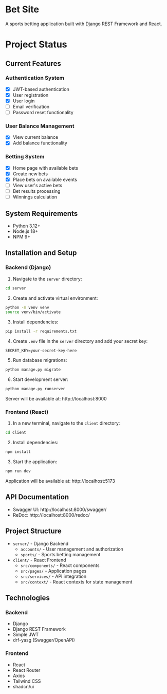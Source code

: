 # Bet Site

A sports betting application built with Django REST Framework and React.

# Project Status

## Current Features

### Authentication System
- [x] JWT-based authentication
- [x] User registration
- [x] User login
- [ ] Email verification
- [ ] Password reset functionality

### User Balance Management
- [x] View current balance
- [x] Add balance functionality

### Betting System
- [x] Home page with available bets
- [x] Create new bets
- [x] Place bets on available events
- [ ] View user's active bets
- [ ] Bet results processing
- [ ] Winnings calculation

## System Requirements

- Python 3.12+
- Node.js 18+ 
- NPM 9+

## Installation and Setup

### Backend (Django)

1. Navigate to the `server` directory:
```bash
cd server
```

2. Create and activate virtual environment:
```bash
python -m venv venv
source venv/bin/activate
```

3. Install dependencies:
```bash
pip install -r requirements.txt
```

4. Create `.env` file in the `server` directory and add your secret key:
```plaintext
SECRET_KEY=your-secret-key-here
```

5. Run database migrations:
```bash
python manage.py migrate
```

6. Start development server:
```bash
python manage.py runserver
```

Server will be available at: http://localhost:8000

### Frontend (React)

1. In a new terminal, navigate to the `client` directory:
```bash
cd client
```

2. Install dependencies:
```bash
npm install
```

3. Start the application:
```bash
npm run dev
```

Application will be available at: http://localhost:5173

## API Documentation

- Swagger UI: http://localhost:8000/swagger/
- ReDoc: http://localhost:8000/redoc/

## Project Structure

- `server/` - Django Backend
  - `accounts/` - User management and authorization
  - `sports/` - Sports betting management
- `client/` - React Frontend
  - `src/components/` - React components
  - `src/pages/` - Application pages
  - `src/services/` - API integration
  - `src/context/` - React contexts for state management

## Technologies

### Backend
- Django
- Django REST Framework
- Simple JWT
- drf-yasg (Swagger/OpenAPI)

### Frontend
- React
- React Router
- Axios
- Tailwind CSS
- shadcn/ui
